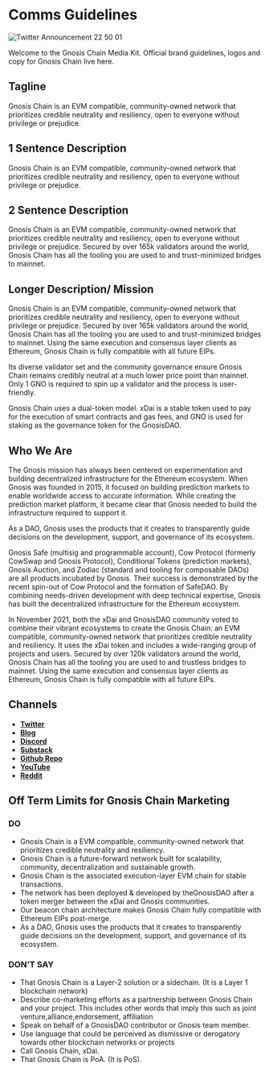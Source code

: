 # **Comms Guidelines**

![Twitter Announcement 22 50 01](https://user-images.githubusercontent.com/75987728/229603031-493f1d6a-3658-4fb5-9c70-6ae2ff02b2d7.jpg)

Welcome to the Gnosis Chain Media Kit. Official brand guidelines, logos and copy for Gnosis Chain live here.

## Tagline 
Gnosis Chain is an EVM compatible, community-owned network that prioritizes credible neutrality and resiliency, open to everyone without privilege or prejudice. 

## 1 Sentence Description   

Gnosis Chain is an EVM compatible, community-owned network that prioritizes credible neutrality and resiliency, open to everyone without privilege or prejudice. 

## 2 Sentence Description
 
Gnosis Chain is an EVM compatible, community-owned network that prioritizes credible neutrality and resiliency, open to everyone without privilege or prejudice. Secured by over 165k validators around the world, Gnosis Chain has all the tooling you are used to and trust-minimized bridges to mainnet.

## Longer Description/ Mission

Gnosis Chain is an EVM compatible, community-owned network that prioritizes credible neutrality and resiliency, open to everyone without privilege or prejudice. Secured by over 165k validators around the world, Gnosis Chain has all the tooling you are used to and trust-minimized bridges to mainnet. Using the same execution and consensus layer clients as Ethereum, Gnosis Chain is fully compatible with all future EIPs.

Its diverse validator set and the community governance ensure Gnosis Chain remains credibly neutral at a much lower price point than mainnet. Only 1 GNO is required to spin up a validator and the process is user-friendly. 

Gnosis Chain uses a dual-token model. xDai is a stable token used to pay for the execution of smart contracts and gas fees, and GNO is used for staking as the governance token for the GnosisDAO. 
					
## Who We Are 

The Gnosis mission has always been centered on experimentation and building decentralized infrastructure for the Ethereum ecosystem. When Gnosis was founded in 2015, it focused on building prediction markets to enable worldwide access to accurate information. While creating the prediction market platform, it became clear that Gnosis needed to build the infrastructure required to support it. 

As a DAO, Gnosis uses the products that it creates to transparently guide decisions on the development, support, and governance of its ecosystem.

Gnosis Safe (multisig and programmable account), Cow Protocol (formerly CowSwap and Gnosis Protocol), Conditional Tokens (prediction markets), Gnosis Auction, and Zodiac (standard and tooling for composable DAOs) are all products incubated by Gnosis. Their success is demonstrated by the recent spin-out of Cow Protocol and the formation of SafeDAO. By combining needs-driven development with deep technical expertise, Gnosis has built the decentralized infrastructure for the Ethereum ecosystem.

In November 2021, both the xDai and GnosisDAO community voted to combine their vibrant ecosystems to create the Gnosis Chain: an EVM compatible, community-owned network that prioritizes credible neutrality and resiliency. It uses the xDai token and includes a wide-ranging group of projects and users. Secured by over 120k validators around the world, Gnosis Chain has all the tooling you are used to and trustless bridges to mainnet. Using the same execution and consensus layer clients as Ethereum, Gnosis Chain is fully  compatible with all future EIPs.

## **Channels**

* **[Twitter](https://www.twitter.com/gnosischain)**
* **[Blog](https://mirror.xyz/0xBcBfF58E166C78a0f7200Cc134b3b358eF0974E9/uiFuHjqlIfP3IhASl6b_N9QbPs4jN5VRm21zoD3z-5g)**
* **[Discord](https://discord.gg/VQb3WzsywU)**
* **[Substack](https://gnosischain.substack.com/)**
* **[Github Repo](https://github.com/gnosischain)**
* **[YouTube](https://www.youtube.com/@GnosisChain)**
* **[Reddit](https://www.reddit.com/r/gnosisPM/)** 

## Off Term Limits for Gnosis Chain Marketing

### DO

* Gnosis Chain is a EVM compatible, community-owned network that prioritizes credible neutrality and resiliency.
* Gnosis Chain is a future-forward network built for scalability, community, decentralization and sustainable growth. 
* Gnosis Chain is the associated execution-layer EVM chain for stable transactions.
* The network has been deployed & developed by theGnosisDAO after a token merger between the xDai and Gnosis communities.
* Our beacon chain architecture makes Gnosis Chain fully compatible with Ethereum EIPs post-merge.
* As a DAO, Gnosis uses the products that it creates to transparently guide decisions on the development, support, and governance of its ecosystem.


### DON’T SAY

* That Gnosis Chain is a Layer-2 solution or a sidechain. (It is a Layer 1 blockchain network)
* Describe co-marketing efforts as a partnership between Gnosis Chain and your project. This includes other words that imply this such as joint venture,alliance,endorsement, affiliation 
* Speak on behalf of a GnosisDAO contributor or Gnosis team member.
* Use language that could be perceived as dismissive or derogatory towards other blockchain networks or projects
* Call Gnosis Chain, xDai. 
* That Gnosis Chain is PoA. (It is PoS). 
